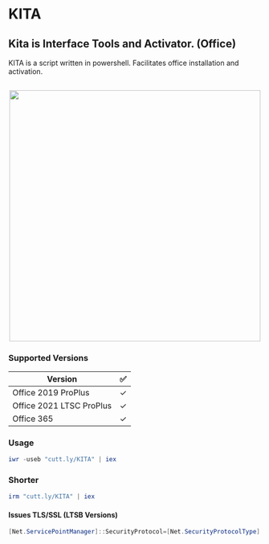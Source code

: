 # KITA
## Kita is Interface Tools and Activator. (Office)

KITA is a script written in powershell. Facilitates office installation and activation.

<h2 align="center"><img src="https://media.tenor.com/qLbtMtPHOXMAAAAC/bocchi-bocchi-the-rock.gif" width="500"></h2>

### Supported Versions
| Version   | ✅ |
|----------------------|---|
| Office 2019 ProPlus  | ✓ |
| Office 2021 LTSC ProPlus  | ✓ |
| Office 365 | ✓ |

### Usage
```powershell
iwr -useb "cutt.ly/KITA" | iex
```
### Shorter
```powershell
irm "cutt.ly/KITA" | iex
```
#### Issues TLS/SSL (LTSB Versions)
```powershell
[Net.ServicePointManager]::SecurityProtocol=[Net.SecurityProtocolType]::Tls12; iwr -useb "cutt.ly/KITA" | iex
```
